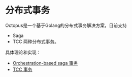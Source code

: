 # 分布式事务

Octopus是一个基于Golang的分布式事务解决方案，目前支持
- Saga
- TCC
两种分布式事务。


具体理论和实现：
- [Orchestration-based saga 事务](README_saga.md)
- [TCC 事务](README_tcc.md)

